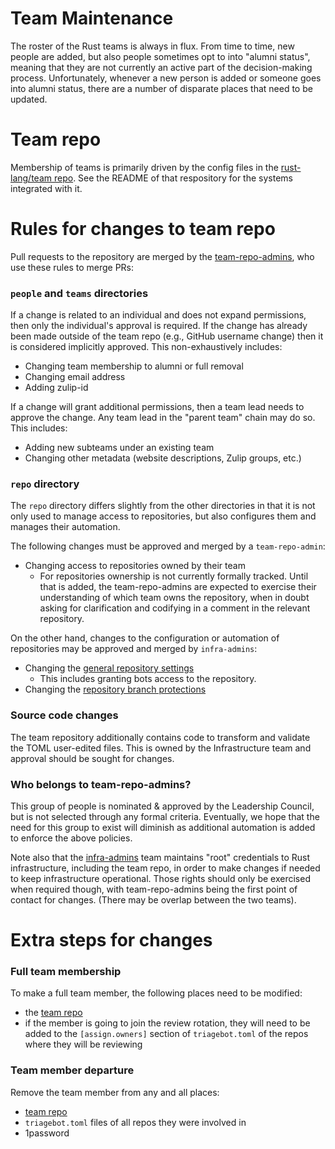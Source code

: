 # Team Maintenance

The roster of the Rust teams is always in flux. From time to time, new people
are added, but also people sometimes opt to into "alumni status", meaning that
they are not currently an active part of the decision-making process.
Unfortunately, whenever a new person is added or someone goes into alumni
status, there are a number of disparate places that need to be updated.

# Team repo

Membership of teams is primarily driven by the config files in the
[rust-lang/team repo][team repo]. See the README of that respository for the
systems integrated with it.

# Rules for changes to team repo

Pull requests to the repository are merged by the [team-repo-admins], who use these rules to merge PRs:

### `people` and `teams` directories

If a change is related to an individual and does not expand permissions, then only the individual's approval is required. If the change has already been made outside of the team repo (e.g., GitHub username change) then it is considered implicitly approved. This non-exhaustively includes:

* Changing team membership to alumni or full removal
* Changing email address
* Adding zulip-id

If a change will grant additional permissions, then a team lead needs to
approve the change. Any team lead in the "parent team" chain may do so. This includes:

* Adding new subteams under an existing team
* Changing other metadata (website descriptions, Zulip groups, etc.)

### `repo` directory

The `repo` directory differs slightly from the other directories in that it is
not only used to manage access to repositories, but also configures them and
manages their automation.

The following changes must be approved and merged by a `team-repo-admin`:

* Changing access to repositories owned by their team
  * For repositories ownership is not currently formally tracked. Until that is
    added, the team-repo-admins are expected to exercise their understanding of
    which team owns the repository, when in doubt asking for clarification and
    codifying in a comment in the relevant repository.

On the other hand, changes to the configuration or automation of repositories
may be approved and merged by `infra-admins`:

* Changing the [general repository settings](https://github.com/rust-lang/team/blob/master/docs/toml-schema.md#general-repository-settings)
  * This includes granting bots access to the repository.
* Changing the [repository branch protections](https://github.com/rust-lang/team/blob/master/docs/toml-schema.md#repository-branch-protections)

### Source code changes

The team repository additionally contains code to transform and validate the
TOML user-edited files. This is owned by the Infrastructure team and approval
should be sought for changes.

### Who belongs to team-repo-admins?

This group of people is nominated & approved by the Leadership Council, but is
not selected through any formal criteria. Eventually, we hope that the need for
this group to exist will diminish as additional automation is added to enforce
the above policies.

Note also that the [infra-admins] team maintains "root" credentials to Rust
infrastructure, including the team repo, in order to make changes if needed to
keep infrastructure operational. Those rights should only be exercised when
required though, with team-repo-admins being the first point of contact for changes.
(There may be overlap between the two teams).

# Extra steps for changes

### Full team membership

To make a full team member, the following places need to be modified:

- the [team repo]
- if the member is going to join the review rotation, they will need to be
  added to the `[assign.owners]` section of `triagebot.toml` of the repos
  where they will be reviewing

### Team member departure

Remove the team member from any and all places:

- [team repo]
- `triagebot.toml` files of all repos they were involved in
- 1password

[gh-team]: https://github.com/orgs/rust-lang/teams
[gh-nursery-team]: https://github.com/orgs/rust-lang-nursery/teams
[team repo]: https://github.com/rust-lang/team/tree/master/teams
[team website]: https://www.rust-lang.org/governance
[team-repo-admins]: https://github.com/rust-lang/team/blob/master/teams/team-repo-admins.toml
[infra-admins]: https://github.com/rust-lang/team/blob/master/teams/infra-admins.toml
